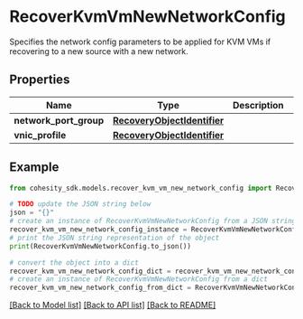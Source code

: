 # RecoverKvmVmNewNetworkConfig

Specifies the network config parameters to be applied for KVM VMs if recovering to a new source with a new network.

## Properties

Name | Type | Description | Notes
------------ | ------------- | ------------- | -------------
**network_port_group** | [**RecoveryObjectIdentifier**](RecoveryObjectIdentifier.md) |  | [optional] 
**vnic_profile** | [**RecoveryObjectIdentifier**](RecoveryObjectIdentifier.md) |  | [optional] 

## Example

```python
from cohesity_sdk.models.recover_kvm_vm_new_network_config import RecoverKvmVmNewNetworkConfig

# TODO update the JSON string below
json = "{}"
# create an instance of RecoverKvmVmNewNetworkConfig from a JSON string
recover_kvm_vm_new_network_config_instance = RecoverKvmVmNewNetworkConfig.from_json(json)
# print the JSON string representation of the object
print(RecoverKvmVmNewNetworkConfig.to_json())

# convert the object into a dict
recover_kvm_vm_new_network_config_dict = recover_kvm_vm_new_network_config_instance.to_dict()
# create an instance of RecoverKvmVmNewNetworkConfig from a dict
recover_kvm_vm_new_network_config_from_dict = RecoverKvmVmNewNetworkConfig.from_dict(recover_kvm_vm_new_network_config_dict)
```
[[Back to Model list]](../README.md#documentation-for-models) [[Back to API list]](../README.md#documentation-for-api-endpoints) [[Back to README]](../README.md)


